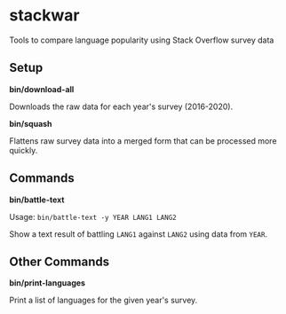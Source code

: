 # stackwar
Tools to compare language popularity using Stack Overflow survey data

## Setup

**bin/download-all**

Downloads the raw data for each year's survey (2016-2020).

**bin/squash**

Flattens raw survey data into a merged form that can be processed more quickly.

## Commands

**bin/battle-text**

Usage: `bin/battle-text -y YEAR LANG1 LANG2`

Show a text result of battling `LANG1` against `LANG2` using data from `YEAR`.

## Other Commands

**bin/print-languages**

Print a list of languages for the given year's survey.
